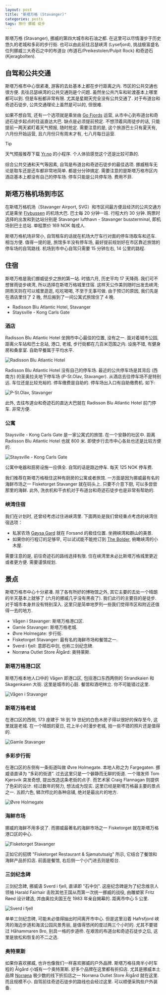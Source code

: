 ```yaml
---
layout: post
title: "斯塔万格 (Stavanger)"
categories: posts
tags: 旅行 挪威 徒步
---
```


斯塔万格 (Stavanger), 挪威的第四大城市和石油之都. 在这里可以尽情漫步于历史悠久的老城和多彩的步行街. 也可以由此前往吕瑟峡湾 (Lysefjord), 挑战极富盛名位列挪威三大奇石之中的布道台 (布道石/Preikestolen/Pulpit Rock) 和奇迹石 (Kjeragbolten).

## 自驾和公共交通

斯塔万格市中心很紧凑, 游客的去处基本上都在步行距离之内. 市区的公共交通也很方便. 去往吕瑟峡湾的公共交通则是个问题. 虽然坐公共汽车和轮渡基本上哪里都可以到. 但是车船都非常有限. 尤其是星期天完全没有公共交通了. 对于布道台和奇迹石徒步, 公共交通理论上虽然是可以的, 但很难. 

如果不想自驾, 还有一个选项就是乘坐由 [Go Fjords](https://gofjords.com/) 运营, 从市中心到布道台和奇迹石徒步起点的往返直达大巴. 缺点是必须提前预定. 不想顶着风雨徒步的话, 只能提前一两天紧盯着天气预报, 随时抢定. 需要注意的是, 这个旅游巴士只有夏天有, 六月份开始运营, 且六月份只有周末才有, 七八月每日运营.

> [!TIP]
> 天气预报推荐下载 [Yr.no](https://www.yr.no/en) 的小程序. 个人体验感觉这个还是比较可靠的. 

综合公共交通和天气等因素, 自驾是布道台和奇迹石徒步的最佳选项. 挪威租车无论是取车还是还车都非常地简单. 都是分分钟搞定. 需要注意的是斯塔万格市区内酒店基本上都没有自己的停车场. 停车只能是公共停车场. 费用不菲.

## 斯塔万格机场到市区

在斯塔万格机场（Stavanger Airport, SVG）和市区间最方便且经济的公共交通方式是乘坐 [Flybussen](https://www.flybussen.no/en) 的机场大巴. 巴士每 20 分钟一班. 行程大约 30 分钟. 购票时选择的出发和到达站分别是 Stavanger lufthavn - Stavanger bussterminal, 即机场到巴士总站. 单程票价 169 NOK 每成人. 

斯塔万格机场非常小, 自驾租车的话就在机场大厅车行对面的停车场取车和还车. 相当方便. 值得一提的是, 旅馆多半没有停车场, 最好提前规划好在市区靠近旅馆的停车场的自驾路线. 机场到市中心自驾只需要 15 分钟左右, 14 公里的路程.

## 住宿

斯塔万格是我们挪威徒步之旅的第一站. 时值六月, 历史平均 17 天降雨. 我们可不想冒雨徒步峡湾, 所以选择在斯塔万格城里住宿. 这样天公作美则随时出发去峡湾; 阴雨天则在可以城里逛逛, 吃吃喝喝, 不至于无事可做. 由于预订的原因, 我们先是在酒店里住了 2 晚, 然后搬到了一间公寓式旅馆住了 4 晚.

* Radisson Blu Atlantic Hotel, Stavanger
* Staysville - Kong Carls Gate

### 酒店

Radisson Blu Atlantic Hotel 坐拥市中心最佳的位置, 没有之一. 面对着城市公园, 距离火车站和巴士总站, 港口, 老城, 步行街都在几百米范围之内. 设施不错, 有健身房和桑拿室. 自助早餐属于平均水平.

![Radisson Blu Atlantic Hotel](/assets/images/2024/scandinavia/stavanger/radisson-blu-atlantic-hotel.jpg)

Radisson Blu Atlantic Hotel 没有自己的停车场. 最近的公共停车场是其背后 (西南方) 的圣奥拉夫地下停车场 (P-St.Olav, Stavanger). 从酒店去往停车场不是特别远. 车位还是比较充裕的. 停车缴费是自助的. 停车场出入口有自助缴费机. 如下: 

![P-St.Olav, Stavanger](/assets/images/2024/scandinavia/stavanger/p-st-olav-stavanger.jpg)

此外, 去往布道台和奇迹石的直达大巴就在 Radisson Blu Atlantic Hotel 前门停车. 非常方便.

### 公寓

Staysville - Kong Carls Gate 是一家公寓式的旅馆. 在一个安静的社区中. 距离 Radisson Blu Atlantic Hotel 也就 800 米. 即使步行去市中心各处也还是比较方便的.

![Staysville - Kong Carls Gate](/assets/images/2024/scandinavia/stavanger/staysville-kong-carls-gate.jpg)

公寓中电器和厨房设施一应俱全. 自驾的话是路边停车. 每天 125 NOK 停车费. 

我们推荐在斯塔万格租住这种有厨房的公寓或者旅馆. 一方面是因为挪威最有名的海鲜市场之一 Fisketorget Stavanger 就在码头上. 只要不介意下厨, 可以多尝尝那里的海鲜. 此外, 洗衣机和干衣机对于布道台和奇迹石徒步也是非常有帮助的.

### 峡湾住宿

我们在计划时, 还曾经考虑过住进峡湾里. 下面两处是我们曾经重点考虑的峡湾住宿选项：

* 私家农场 [Gøysa Gard](https://lysefjorden.com/goysa-gard/) 就在 Forsand 的极佳位置. 坐拥峡湾和群山的美景.
* 如果你的行程订的足够早, 可以试试能不能抢订到 [The Bolder](https://www.thebolder.no/), 俯瞰峡湾的小木屋.

需要注意的是, 前往奇迹石的路线选择有限. 住在峡湾里未必比斯塔万格城里更近或者更方便. 需要谨慎规划.

## 景点

斯塔万格市中心十分紧凑. 除了各有所好的博物馆之外, 其它主要的去处一个晴朗的半天基本上就够了 (六月的挪威几乎没有黑夜了). 我们此行的主要目的是徒步. 对于城市本身并没有特别深入. 这里只是简单地罗列一些我们觉得市区和附近还值得一去的地方.

* Vågen i Stavanger: 斯塔万格港口区.
* Gamle Stavanger: 斯塔万格老城.
* Øvre Holmegate: 步行街.
* Fisketorget Stavanger: 最有名的海鲜市场和餐馆之一.
* Sverd i fjell: 意即石中剑, 也称三剑纪念碑.
* Norrøna Outlet Store Ålgård: 奥特莱斯.

### 斯塔万格港口区

斯塔万格本地人口中的 Vågen 即港口区, 包括港口东西两侧的 Strandkaien 和 Skagenkaien 大街. 这里是城市的心脏. 餐馆和酒吧林立. 你不可能错过这里. 

![Vågen i Stavanger](/assets/images/2024/scandinavia/stavanger/vagen-i-stavanger.jpg)

### 斯塔万格老城

在港口区的西侧, 173 座建于 18 到 19 世纪的白色木房子得以很好的保存至今, 这里就是老城. 在一个晴朗的夏日, 花上半小时漫步老城, 拍一些不错的照片还是值得的.

![Gamle Stavanger](/assets/images/2024/scandinavia/stavanger/gamle-stavanger.jpg)

### 多彩步行街

在港口区的东侧有一条街道叫做 Øvre Holmegate. 本地人称之为 Fargegaten. 挪威语直译为 “多彩的街道”. 过去这里只是一个僻静而无聊的街道. 一个理发师 Tom Kjørsvik 突发奇想, 提出改造这条老街的点子. 而艺术家 Craig Flannagan 则提供了色彩的设计. 经过数年的努力, 想法成为现实. 这里已经是斯塔万格最主要的景点之一. 五颜六色, 鳞次栉比的各种店铺, 绝对是最出片的地方.

![Øvre Holmegate](/assets/images/2024/scandinavia/stavanger/øvre-holmegate.jpg)

### 海鲜市场

挪威的海鲜不用多说了. 而挪威最著名的海鲜市场之一 Fisketorget 就在斯塔万格港口区的中心. 

![Fisketorget Stavanger](/assets/images/2024/scandinavia/stavanger/fisketorget-stavanger.jpg)

正如它的招牌 "Fisketorget Restaurant & Sjømatutsalg" 所示, 它结合了餐馆和海鲜产品折扣店. 前面是餐馆, 右后侧一个小门进去则是柜台.

### 三剑纪念碑

三剑纪念碑, 挪威语 Sverd i fjell, 直译即 "石中剑". 这座纪念碑是为了纪念维京人领袖 Harald Fairhair 击败其他王国从而第一次统一挪威的战役, 由雕塑家 Fritz Røed 设计建造, 并由奥拉夫国王在 1983 年亲自揭幕的. 距离市中心 5 公里.

![Sverd i fjell](/assets/images/2024/scandinavia/stavanger/sverd-i-fjell.jpg)

单单三剑纪念碑, 可能未必值得抽出时间离开市中心. 但是这里沿着 Hafrsfjord 峡湾的海边步道和海滨公园风景秀丽, 是值得悠闲的度过两三个小时的. 尤其不要错过 Håhammaren Bro, 别具一格的步道桥. 在艰苦的布道台和奇迹石徒步之后, 这里是放松和恢复的不二之选.

### 奥特莱斯

如果你喜欢挪威, 也许也像我们一样喜欢挪威的户外品牌. 斯塔万格往南半小时车程的 Ålgård 小城有一个奥特莱斯. 好多个品牌在这里都有折扣店. 尤其是挪威本土品牌 [Norrøna](https://www.norrona.com/) 极少数的线下折扣店之一 Norrøna Outlet Store Ålgård 就在这里. 而且规模不小. 自驾前往奇迹石徒步的路线也会经过这里. 可以顺便采购些户外装备.